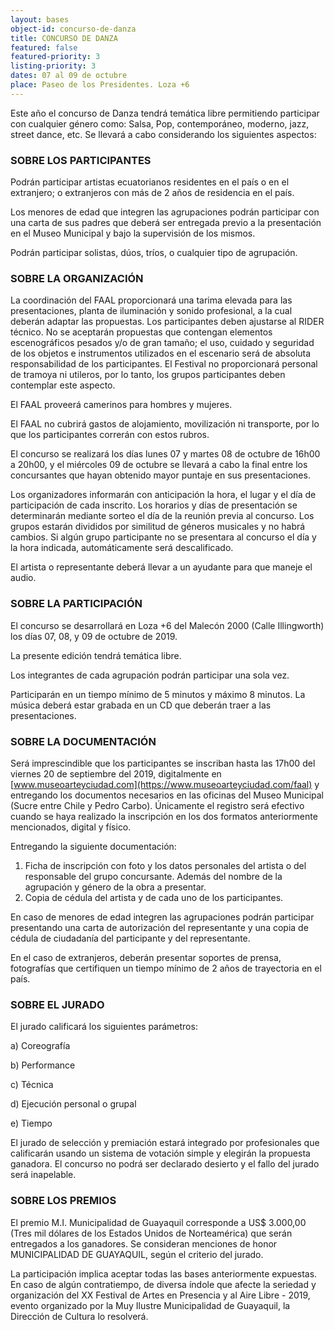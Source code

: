 ```yaml
---
layout: bases
object-id: concurso-de-danza
title: CONCURSO DE DANZA
featured: false
featured-priority: 3
listing-priority: 3
dates: 07 al 09 de octubre
place: Paseo de los Presidentes. Loza +6
---
```

Este año el concurso de Danza tendrá temática libre permitiendo participar con cualquier género como: Salsa, Pop, contemporáneo, moderno, jazz, street dance, etc. Se llevará a cabo considerando los siguientes aspectos:

### SOBRE LOS PARTICIPANTES

Podrán participar artistas ecuatorianos residentes en el país o en el extranjero; o extranjeros con más de 2 años de residencia en el país.

Los menores de edad que integren las agrupaciones podrán participar con una carta de sus padres que deberá ser entregada previo a la presentación en el Museo Municipal y bajo la supervisión de los mismos.

Podrán participar solistas, dúos, tríos, o cualquier tipo de agrupación.

### SOBRE LA ORGANIZACIÓN

La coordinación del FAAL proporcionará una tarima elevada para las presentaciones, planta de iluminación y sonido profesional, a la cual deberán adaptar las propuestas. Los participantes deben ajustarse al RIDER técnico. No se aceptarán propuestas que contengan elementos escenográficos pesados y/o de gran tamaño; el uso, cuidado y seguridad de los objetos e instrumentos utilizados en el escenario será de absoluta responsabilidad de los participantes. El Festival no proporcionará personal de tramoya ni utileros, por lo tanto, los grupos participantes deben contemplar este aspecto.

El FAAL proveerá camerinos para hombres y mujeres.

El FAAL no cubrirá gastos de alojamiento, movilización ni transporte, por lo que los participantes correrán con estos rubros.

El concurso se realizará los días lunes 07 y martes 08 de octubre de 16h00 a 20h00, y el miércoles 09 de octubre se llevará a cabo la final entre los concursantes que hayan obtenido mayor puntaje en sus presentaciones.

Los organizadores informarán con anticipación la hora, el lugar y el día de participación de cada inscrito. Los horarios y días de presentación se determinarán mediante sorteo el día de la reunión previa al concurso. Los grupos estarán divididos por similitud de géneros musicales y no habrá cambios. Si algún grupo participante no se presentara al concurso el día y la hora indicada, automáticamente será descalificado.

El artista o representante deberá llevar a un ayudante para que maneje el audio.

### SOBRE LA PARTICIPACIÓN

El concurso se desarrollará en Loza +6 del Malecón 2000 (Calle Illingworth) los días 07, 08, y 09 de octubre de 2019.

La presente edición tendrá temática libre.

Los integrantes de cada agrupación podrán participar una sola vez.

Participarán en un tiempo mínimo de 5 minutos y máximo 8 minutos. La música deberá estar grabada en un CD que deberán traer a las presentaciones.

### SOBRE LA DOCUMENTACIÓN

Será imprescindible que los participantes se inscriban hasta las 17h00 del viernes 20 de septiembre del 2019, digitalmente en  [www.museoarteyciudad.com](https://www.museoarteyciudad.com/faal) y entregando los documentos necesarios en las oficinas del Museo Municipal (Sucre entre Chile y Pedro Carbo). Únicamente el registro será efectivo cuando se haya realizado la inscripción en los dos formatos anteriormente mencionados, digital y físico.

Entregando la siguiente documentación:

1. Ficha de inscripción con foto y los datos personales del artista o del responsable del grupo concursante. Además del nombre de la agrupación y género de la obra a presentar.
1. Copia de cédula del artista y de cada uno de los participantes.

En caso de menores de edad integren las agrupaciones podrán participar presentando una carta de autorización del representante y una copia de cédula de ciudadanía del participante y del representante.

En el caso de extranjeros, deberán presentar soportes de prensa, fotografías que certifiquen un tiempo mínimo de 2 años de trayectoria en el país.

### SOBRE EL JURADO

El jurado calificará los siguientes parámetros:

a) Coreografía

b) Performance

c) Técnica

d) Ejecución personal o grupal

e) Tiempo


El jurado de selección y premiación estará integrado por profesionales que calificarán usando un sistema de votación simple y elegirán la propuesta ganadora. El concurso no podrá ser declarado desierto y el fallo del jurado será inapelable.

### SOBRE LOS PREMIOS

El premio M.I. Municipalidad de Guayaquil corresponde a US$ 3.000,00 (Tres mil dólares de los Estados Unidos de Norteamérica) que serán entregados a los ganadores. Se consideran menciones de honor MUNICIPALIDAD DE GUAYAQUIL, según el criterio del jurado.

La participación implica aceptar todas las bases anteriormente expuestas. En caso de algún contratiempo, de diversa índole que afecte la seriedad y organización del XX Festival de Artes en Presencia y al Aire Libre - 2019, evento organizado por la Muy Ilustre Municipalidad de Guayaquil, la Dirección de Cultura lo resolverá.
